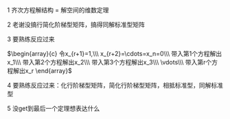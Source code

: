 1 齐次方程解结构 $=$ 解空间的维数定理  
  
2 老谢没搞行简化阶梯型矩阵，搞得同解标准型矩阵  
  
3 要熟练反应过来  
  
 $\begin{array}{c}  
令x_{r+1}=1,\\\  
x_{r+2}=\cdots=x_n=0\\\  
带入第1个方程解出x_1\\\  
带入第2个方程解出x_2\\\  
带入第3个方程解出x_3\\\  
\vdots\\\  
带入第r个方程解出x_r  
\end{array}$  
  
4 要熟练反应过来：化行阶梯型矩阵，简化行阶梯型矩阵，相抵标准型，同解标准型  
  
5 没get到最后一个定理想表达什么  
